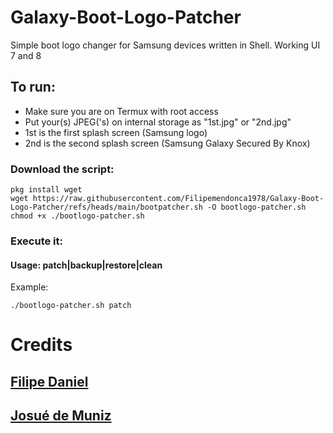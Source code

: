 # Galaxy-Boot-Logo-Patcher
Simple boot logo changer for Samsung devices written in Shell. Working UI 7 and 8

## To run:
- Make sure you are on Termux with root access
- Put your(s) JPEG('s) on internal storage as "1st.jpg" or "2nd.jpg"
- 1st is the first splash screen (Samsung logo)
- 2nd is the second splash screen (Samsung Galaxy Secured By Knox)

### Download the script:
```
pkg install wget
wget https://raw.githubusercontent.com/Filipemendonca1978/Galaxy-Boot-Logo-Patcher/refs/heads/main/bootpatcher.sh -O bootlogo-patcher.sh
chmod +x ./bootlogo-patcher.sh
```
### Execute it:
#### Usage: patch|backup|restore|clean
Example:
```
./bootlogo-patcher.sh patch
```
# Credits
## [Filipe Daniel](https://github.com/Filipemendonca1978)
## [Josué de Muniz](https://github.com/josuedemuniz)

